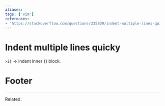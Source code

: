 ```yaml
---
aliases:
tags: ['vim']
references:
- 'https://stackoverflow.com/questions/235839/indent-multiple-lines-quickly-in-vi/235841'
---
```


# Indent multiple lines quicky
`>i}` -> indent inner {} block.

# Footer
---
Related: 